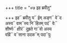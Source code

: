 +++
title = "०७ इह ब्रवीतु"

+++
इह᳓ ब्रवीतु य᳓ ईम् अङ्ग᳓ वे᳓द  
अस्य᳓ वाम᳓स्य नि᳓हितम् पदं᳓ वेः᳓  
शीर्ष्णः᳓ क्षीरं᳓ दुह्रते गा᳓वो अस्य  
वव्रिं᳓ व᳓साना उदक᳓म् पदा᳓पुः
